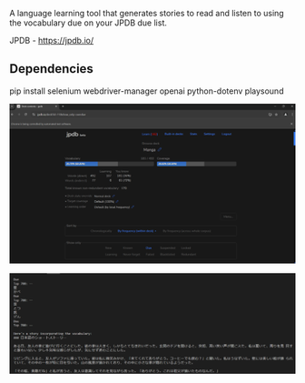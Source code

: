 A language learning tool that generates stories to read and listen to using the vocabulary due on your JPDB due list.

JPDB - https://jpdb.io/


## Dependencies
pip install selenium webdriver-manager openai python-dotenv playsound


![alt text](images/pic1.png)

![alt text](images/pic2.png)